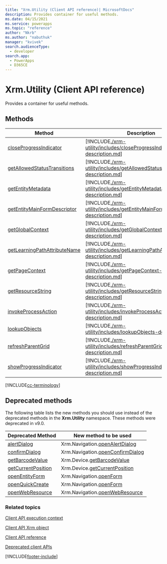 ```yaml
---
title: "Xrm.Utility (Client API reference)| MicrosoftDocs"
description: Provides container for useful methods.
ms.date: 04/15/2021
ms.service: powerapps
ms.topic: "reference"
author: "Nkrb"
ms.author: "nabuthuk"
manager: "kvivek"
search.audienceType: 
  - developer
search.app: 
  - PowerApps
  - D365CE
---
```

# Xrm.Utility (Client API reference)

Provides a container for useful methods.

## Methods 

|Method | Description | 
| ------------- |-------------| 
|[closeProgressIndicator](xrm-utility/closeProgressIndicator.md) |[!INCLUDE[./xrm-utility/includes/closeProgressIndicator-description.md](./xrm-utility/includes/closeProgressIndicator-description.md)]|
|[getAllowedStatusTransitions](xrm-utility/getAllowedStatusTransitions.md) |[!INCLUDE[./xrm-utility/includes/getAllowedStatusTransitions-description.md](./xrm-utility/includes/getAllowedStatusTransitions-description.md)]|
|[getEntityMetadata](xrm-utility/getEntityMetadata.md) |[!INCLUDE[./xrm-utility/includes/getEntityMetadata-description.md](./xrm-utility/includes/getEntityMetadata-description.md)]|
|[getEntityMainFormDescriptor](xrm-utility/getEntityMainFormDescriptor.md)|[!INCLUDE[./xrm-utility/includes/getEntityMainFormDescriptor-description.md](./xrm-utility/includes/getEntityMainFormDescriptor-description.md)]
|[getGlobalContext](xrm-utility/getGlobalContext.md) |[!INCLUDE[./xrm-utility/includes/getGlobalContext-description.md](./xrm-utility/includes/getGlobalContext-description.md)]|
|[getLearningPathAttributeName](xrm-utility/getLearningPathAttributeName.md) |[!INCLUDE[./xrm-utility/includes/getLearningPathAttributeName-description.md](./xrm-utility/includes/getLearningPathAttributeName-description.md)]|
|[getPageContext](xrm-utility/getPageContext.md) |[!INCLUDE[./xrm-utility/includes/getPageContext-description.md](./xrm-utility/includes/getPageContext-description.md)]|
|[getResourceString](xrm-utility/getResourceString.md) |[!INCLUDE[./xrm-utility/includes/getResourceString-description.md](./xrm-utility/includes/getResourceString-description.md)]|
|[invokeProcessAction](xrm-utility/invokeProcessAction.md) |[!INCLUDE[./xrm-utility/includes/invokeProcessAction-description.md](./xrm-utility/includes/invokeProcessAction-description.md)]|
|[lookupObjects](xrm-utility/lookupObjects.md) |[!INCLUDE[./xrm-utility/includes/lookupObjects-description.md](./xrm-utility/includes/lookupObjects-description.md)]|
|[refreshParentGrid](xrm-utility/refreshParentGrid.md) |[!INCLUDE[./xrm-utility/includes/refreshParentGrid-description.md](./xrm-utility/includes/refreshParentGrid-description.md)]|
|[showProgressIndicator](xrm-utility/showProgressIndicator.md) |[!INCLUDE[./xrm-utility/includes/showProgressIndicator-description.md](./xrm-utility/includes/showProgressIndicator-description.md)]|

[!INCLUDE[cc-terminology](../../../data-platform/includes/cc-terminology.md)]

## Deprecated methods

The following table lists the new methods you should use instead of the deprecated methods in the **Xrm.Utility** namespace. These methods were deprecated in v9.0.

|Deprecated Method | New method to be used | 
| ------------- |-------------|
|[alertDialog](/previous-versions/dynamicscrm-2016/developers-guide/jj602956(v=crm.8)#BKMK_alertDialog)|Xrm.Navigation.[openAlertDialog](Xrm-Navigation/openAlertDialog.md)|
|[confirmDialog](/previous-versions/dynamicscrm-2016/developers-guide/jj602956(v=crm.8)#BKMK_confirmDialog)|Xrm.Navigation.[openConfirmDialog](Xrm-Navigation/openConfirmDialog.md)|
|[getBarcodeValue](/previous-versions/dynamicscrm-2016/developers-guide/jj602956(v=crm.8)#BKMK_getBarcodeValue)|Xrm.Device.[getBarcodeValue](Xrm-Device/getBarcodeValue.md)|
|[getCurrentPosition](/previous-versions/dynamicscrm-2016/developers-guide/jj602956(v=crm.8)#BKMK_getCurrentPosition)|Xrm.Device.[getCurrentPosition](Xrm-Device/getCurrentPosition.md)|
|[openEntityForm](/previous-versions/dynamicscrm-2016/developers-guide/jj602956(v=crm.8)#BKMK_OpenEntityForm)|Xrm.Navigation.[openForm](Xrm-Navigation/openForm.md)|
|[openQuickCreate](/previous-versions/dynamicscrm-2016/developers-guide/jj602956(v=crm.8)#BKMK_openQuickCreate)|Xrm.Navigation.[openForm](Xrm-Navigation/openForm.md)|
|[openWebResource](/previous-versions/dynamicscrm-2016/developers-guide/jj602956(v=crm.8)#BKMK_OpenWebResource)|Xrm.Navigation.[openWebResource](Xrm-Navigation/openWebResource.md)|


### Related topics

[Client API execution context](../clientapi-execution-context.md)

[Client API Xrm object](../clientapi-xrm.md)

[Client API reference](../reference.md)

[Deprecated client APIs](/dynamics365/get-started/whats-new/customer-engagement/important-changes-coming#some-client-apis-are-deprecated)



[!INCLUDE[footer-include](../../../../includes/footer-banner.md)]